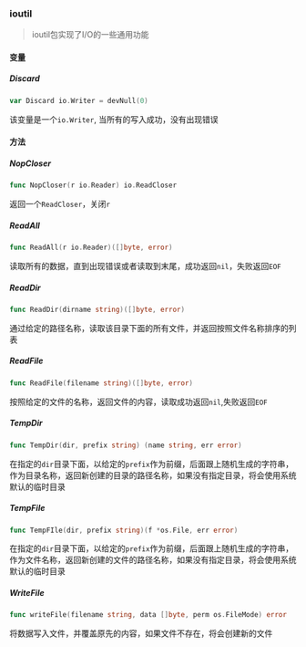 ### ioutil

> ioutil包实现了I/O的一些通用功能

#### 变量

##### Discard

```go
var Discard io.Writer = devNull(0)
```

该变量是一个`io.Writer`, 当所有的写入成功，没有出现错误



#### 方法

##### NopCloser

```go
func NopCloser(r io.Reader) io.ReadCloser
```

返回一个`ReadCloser`，关闭`r`



##### ReadAll

```go
func ReadAll(r io.Reader)([]byte, error)
```

读取所有的数据，直到出现错误或者读取到末尾，成功返回`nil`，失败返回`EOF`



##### ReadDir

```go
func ReadDir(dirname string)([]byte, error)
```

通过给定的路径名称，读取该目录下面的所有文件，并返回按照文件名称排序的列表



##### ReadFile

```go
func ReadFile(filename string)([]byte, error)
```

按照给定的文件的名称，返回文件的内容，读取成功返回`nil`,失败返回`EOF`



##### TempDir

```go
func TempDir(dir, prefix string) (name string, err error)
```

在指定的`dir`目录下面，以给定的`prefix`作为前缀，后面跟上随机生成的字符串，作为目录名称，返回新创建的目录的路径名称，如果没有指定目录，将会使用系统默认的临时目录



##### TempFile

```go
func TempFIle(dir, prefix string)(f *os.File, err error)
```

在指定的`dir`目录下面，以给定的`prefix`作为前缀，后面跟上随机生成的字符串，作为文件名称，返回新创建的文件的路径名称，如果没有指定目录，将会使用系统默认的临时目录

##### WriteFile

```go
func writeFile(filename string, data []byte, perm os.FileMode) error
```

将数据写入文件，并覆盖原先的内容，如果文件不存在，将会创建新的文件